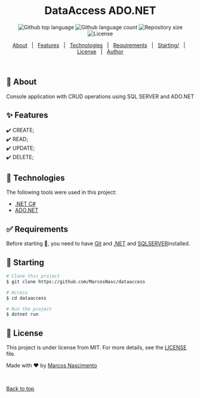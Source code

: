 <div align="center" id="top"> 
  <!-- <img src="./.github/app.gif" alt="DataAccess" /> -->

&#xa0;

  <!-- <a href="https://dataaccess.netlify.app">Demo</a> -->
</div>

<h1 align="center">DataAccess ADO.NET</h1>

<p align="center">
  <img alt="Github top language" src="https://img.shields.io/github/languages/top/MarcosNasc/dataaccess?color=56BEB8">

  <img alt="Github language count" src="https://img.shields.io/github/languages/count/MarcosNasc/dataaccess?color=56BEB8">

  <img alt="Repository size" src="https://img.shields.io/github/repo-size/MarcosNasc/dataaccess?color=56BEB8">

  <img alt="License" src="https://img.shields.io/github/license/MarcosNasc/dataaccess?color=56BEB8">

  <!-- <img alt="Github issues" src="https://img.shields.io/github/issues/{{YOUR_GITHUB_USERNAME}}/dataaccess?color=56BEB8" /> -->

  <!-- <img alt="Github forks" src="https://img.shields.io/github/forks/{{YOUR_GITHUB_USERNAME}}/dataaccess?color=56BEB8" /> -->

  <!-- <img alt="Github stars" src="https://img.shields.io/github/stars/{{YOUR_GITHUB_USERNAME}}/dataaccess?color=56BEB8" /> -->
</p>

<!-- Status -->

<!-- <h4 align="center">
	🚧  DataAccess 🚀 Under construction...  🚧
</h4>

<hr> -->

<p align="center">
  <a href="#dart-about">About</a> &#xa0; | &#xa0; 
  <a href="#sparkles-features">Features</a> &#xa0; | &#xa0;
  <a href="#rocket-technologies">Technologies</a> &#xa0; | &#xa0;
  <a href="#white_check_mark-requirements">Requirements</a> &#xa0; | &#xa0;
  <a href="#checkered_flag-starting">Starting/</a> &#xa0; | &#xa0;
  <a href="#memo-license">License</a> &#xa0; | &#xa0;
  <a href="https://github.com/{{YOUR_GITHUB_USERNAME}}" target="_blank">Author</a>
</p>

<br>

## :dart: About

Console application with CRUD operations using SQL SERVER and ADO.NET

## :sparkles: Features

:heavy_check_mark: CREATE;\
:heavy_check_mark: READ;\
:heavy_check_mark: UPDATE;\
:heavy_check_mark: DELETE;

## :rocket: Technologies

The following tools were used in this project:

- [.NET C#](https://docs.microsoft.com/pt-br/dotnet/)
- [ADO.NET](https://docs.microsoft.com/pt-br/dotnet/framework/data/adonet/)

## :white_check_mark: Requirements

Before starting :checkered_flag:, you need to have [Git](https://git-scm.com) and [.NET](https://dotnet.microsoft.com/en-us/download) and [SQLSERVER](https://www.microsoft.com/pt-br/sql-server/sql-server-downloads?SilentAuth=1&wa=wsignin1.0)installed.

## :checkered_flag: Starting

```bash
# Clone this project
$ git clone https://github.com/MarcosNasc/dataaccess

# Access
$ cd dataaccess

# Run the project
$ dotnet run

```

## :memo: License

This project is under license from MIT. For more details, see the [LICENSE](LICENSE.md) file.

Made with :heart: by <a href="https://github.com/MarcosNasc" target="_blank">Marcos Nascimento</a>

&#xa0;

<a href="#top">Back to top</a>
